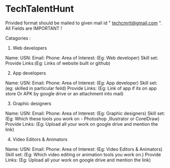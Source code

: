 # TechTalentHunt

Privided format should be mailed to given mail id " techcmrit@gmail.com ".
All Fields are IMPORTANT !

Catagories :

1. Web developers

Name:
USN:
Email:
Phone:
Area of Interest: (Eg: Web developer)
Skill set:
Provide Links:(Eg: Links of website built or github)

2. App developers

Name:
USN:
Email:
Phone:
Area of Interest: (Eg: App developer)
Skill set: (eg: skilled in particular feild)
Provide Links: (Eg: Link of app if its on app store Or APK by google drive or an attachment into mail)

3. Graphic designers

Name:
USN:
Email:
Phone:
Area of Interest: (Eg: Graphic designers)
Skill set: (Eg: Which these tools you work on - Photoshop ,Illustrator or CorelDraw)
Provide Links: (Eg: Upload all your work on google drive and mention the link)

4. Video Editors & Animators

Name:
USN:
Email:
Phone:
Area of Interest: (Eg: Video Editors & Animators)
Skill set: (Eg: Which video editing or animation tools you work on.)
Provide Links: (Eg: Upload all your work on google drive and mention the link)
